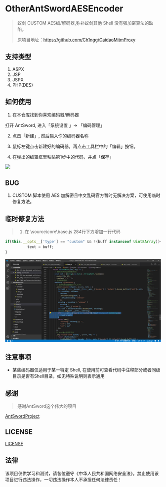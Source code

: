 # OtherAntSwordAESEncoder
> 蚁剑 CUSTOM AES编/解码器,弥补蚁剑其他 Shell 没有强加密算法的缺陷。
>
> 原项目地址：https://github.com/Ch1ngg/CaidaoMitmProxy

## 支持类型
1. ASPX
2. JSP
3. JSPX
4. PHP(DES)

## 如何使用

1. 在本仓库找到你喜欢编码器/解码器

打开 AntSword, 进入「系统设置 」-> 「编码管理」

2. 点击「新建」, 然后输入你的编码器名称

3. 鼠标左键点击新建好的编码器，再点击工具栏中的「编辑」按钮。

4. 在弹出的编辑框里粘贴第1步中的代码，并点「保存」

![](http://as.xuanbo.cc/doc/settings/encoder_edit_1.png)


## BUG

1. CUSTOM 脚本使用 AES 加解密且中文乱码官方暂时无解决方案，可使用临时修复方法。

## 临时修复方法

> 1. 在 \source\core\base.js 284行下方增加一行代码

```js
if(this.__opts__['type'] == "custom" && !(buff instanceof Uint8Array)){
          text = buff;
}
```

![](./CUSTOM/pic/1566653797328.png)

## 注意事项

* 某些编码器仅适用于某一特定 Shell, 在使用前可查看代码中注释部分或者同级目录是否有Shell目录，如无特殊说明则表示通用

## 感谢
> 感谢AntSword这个伟大的项目


[AntSwordProject](https://github.com/AntSwordProject)
## LICENSE

[LICENSE](./LICENSE)

## 法律
该项目仅供学习和测试，请各位遵守《中华人民共和国网络安全法》。禁止使用该项目进行违法操作，一切违法操作本人不承担任何法律责任！


